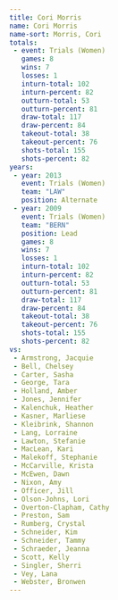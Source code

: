 ```yaml
---
title: Cori Morris
name: Cori Morris
name-sort: Morris, Cori
totals:
 - event: Trials (Women)
   games: 8
   wins: 7
   losses: 1
   inturn-total: 102
   inturn-percent: 82
   outturn-total: 53
   outturn-percent: 81
   draw-total: 117
   draw-percent: 84
   takeout-total: 38
   takeout-percent: 76
   shots-total: 155
   shots-percent: 82
years:
 - year: 2013
   event: Trials (Women)
   team: "LAW"
   position: Alternate
 - year: 2009
   event: Trials (Women)
   team: "BERN"
   position: Lead
   games: 8
   wins: 7
   losses: 1
   inturn-total: 102
   inturn-percent: 82
   outturn-total: 53
   outturn-percent: 81
   draw-total: 117
   draw-percent: 84
   takeout-total: 38
   takeout-percent: 76
   shots-total: 155
   shots-percent: 82
vs:
 - Armstrong, Jacquie
 - Bell, Chelsey
 - Carter, Sasha
 - George, Tara
 - Holland, Amber
 - Jones, Jennifer
 - Kalenchuk, Heather
 - Kasner, Marliese
 - Kleibrink, Shannon
 - Lang, Lorraine
 - Lawton, Stefanie
 - MacLean, Kari
 - Malekoff, Stephanie
 - McCarville, Krista
 - McEwen, Dawn
 - Nixon, Amy
 - Officer, Jill
 - Olson-Johns, Lori
 - Overton-Clapham, Cathy
 - Preston, Sam
 - Rumberg, Crystal
 - Schneider, Kim
 - Schneider, Tammy
 - Schraeder, Jeanna
 - Scott, Kelly
 - Singler, Sherri
 - Vey, Lana
 - Webster, Bronwen
---
```

